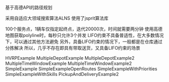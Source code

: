 基于高德API的路径规划

采用自适应大领域搜索算法ALNS
使用了jsprit算法库

100个服务点，1辆车仅指定起终点，迭代20000次，时间就需要两分钟
使用高德地图获取polyline时，每秒只允许3个并发
LIFO约束不具备普适性，在大多数情况下，可以通过其他方法避免
另外，具备LIFO约束的情况下，一般都是在仓库通过分拣解决
所以，几乎不存在即具有带取送货，又具备LIFO约束的场景

HVRPExample
MultipleDepotExample
MultipleDepotExample2
MultipleTimeWindowExample
MultipleTimeWindowExample2
SimpleExample
SimpleExampleOpenRoutes
SimpleExampleWithPriorities
SimpleExampleWithSkills
PickupAndDeliveryExample2
